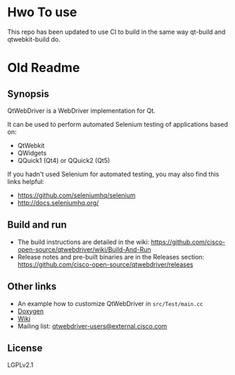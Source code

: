 # Hwo To use

This repo has been updated to use CI to build in the same way qt-build and qtwebkit-build do.


# Old Readme

## Synopsis
QtWebDriver is a WebDriver implementation for Qt.

It can be used to perform automated Selenium testing of applications based on:
* QtWebkit
* QWidgets
* QQuick1 (Qt4) or QQuick2 (Qt5)  

If you hadn't used Selenium for automated testing, you may also find this links helpful:
* https://github.com/seleniumhq/selenium
* http://docs.seleniumhq.org/  

## Build and run
* The build instructions are detailed in the wiki: https://github.com/cisco-open-source/qtwebdriver/wiki/Build-And-Run
* Release notes and pre-built binaries are in the Releases section: https://github.com/cisco-open-source/qtwebdriver/releases

## Other links
* An example how to customize QtWebDriver in `src/Test/main.cc`   
* [Doxygen](http://cisco-open-source.github.io/qtwebdriver/html)  
* [Wiki](https://github.com/cisco-open-source/qtwebdriver/wiki)  
* Mailing list: qtwebdriver-users@external.cisco.com

## License
LGPLv2.1
